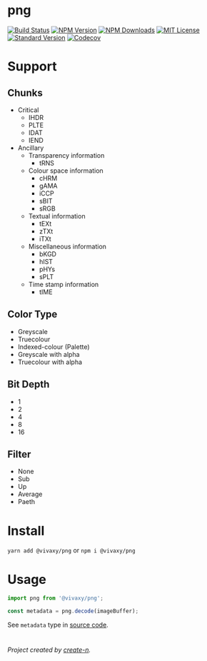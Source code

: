 # png

[![Build Status][travis-image]][travis-url]
[![NPM Version][npm-version-image]][npm-url]
[![NPM Downloads][npm-downloads-image]][npm-url]
[![MIT License][license-image]][license-url]
[![Standard Version][standard-version-image]][standard-version-url]
[![Codecov][codecov-image]][codecov-url]

# Support

## Chunks

- Critical
  - IHDR
  - PLTE
  - IDAT
  - IEND
- Ancillary
  - Transparency information
    - tRNS
  - Colour space information
    - cHRM
    - gAMA
    - iCCP
    - sBIT
    - sRGB
  - Textual information
    - tEXt
    - zTXt
    - iTXt
  - Miscellaneous information
    - bKGD
    - hIST
    - pHYs
    - sPLT
  - Time stamp information
    - tIME

## Color Type

- Greyscale
- Truecolour
- Indexed-colour (Palette)
- Greyscale with alpha
- Truecolour with alpha

## Bit Depth

- 1
- 2
- 4
- 8
- 16

## Filter

- None
- Sub
- Up
- Average
- Paeth

# Install

`yarn add @vivaxy/png` or `npm i @vivaxy/png`

# Usage

```js
import png from '@vivaxy/png';

const metadata = png.decode(imageBuffer);
```

See `metadata` type in [source code](src/decode/index.ts).

#

_Project created by [create-n](https://github.com/vivaxy/create-n)._

[travis-image]: https://img.shields.io/travis/vivaxy/png.svg?style=flat-square
[travis-url]: https://travis-ci.org/vivaxy/png
[npm-version-image]: https://img.shields.io/npm/v/@vivaxy/png.svg?style=flat-square
[npm-url]: https://www.npmjs.com/package/@vivaxy/png
[npm-downloads-image]: https://img.shields.io/npm/dt/@vivaxy/png.svg?style=flat-square
[license-image]: https://img.shields.io/npm/l/@vivaxy/png.svg?style=flat-square
[license-url]: LICENSE
[standard-version-image]: https://img.shields.io/badge/release-standard%20version-brightgreen.svg?style=flat-square
[standard-version-url]: https://github.com/conventional-changelog/standard-version
[codecov-image]: https://img.shields.io/codecov/c/github/vivaxy/png.svg?style=flat-square
[codecov-url]: https://codecov.io/gh/vivaxy/png

